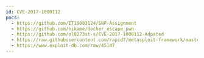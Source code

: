 ```yaml
---
id: CVE-2017-1000112
pocs:
  - https://github.com/IT19083124/SNP-Assignment
  - https://github.com/hikame/docker_escape_pwn
  - https://github.com/ol0273st-s/CVE-2017-1000112-Adpated
  - https://raw.githubusercontent.com/rapid7/metasploit-framework/master/modules/exploits/linux/local/ufo_privilege_escalation.rb
  - https://www.exploit-db.com/raw/45147
---
```


